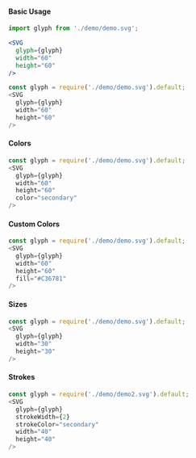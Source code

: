 #### Basic Usage

```jsx static
import glyph from './demo/demo.svg';

<SVG
  glyph={glyph}
  width="60"
  height="60"
/>
```

```js
const glyph = require('./demo/demo.svg').default;
<SVG
  glyph={glyph}
  width="60"
  height="60"
/>
```

#### Colors

```js
const glyph = require('./demo/demo.svg').default;
<SVG
  glyph={glyph}
  width="60"
  height="60"
  color="secondary"
/>
```

#### Custom Colors

```js
const glyph = require('./demo/demo.svg').default;
<SVG
  glyph={glyph}
  width="60"
  height="60"
  fill="#C36781"
/>
```

#### Sizes

```js
const glyph = require('./demo/demo.svg').default;
<SVG
  glyph={glyph}
  width="30"
  height="30"
/>
```

#### Strokes

```js
const glyph = require('./demo/demo2.svg').default;
<SVG
  glyph={glyph}
  strokeWidth={2}
  strokeColor="secondary"
  width="40"
  height="40"
/>
```
